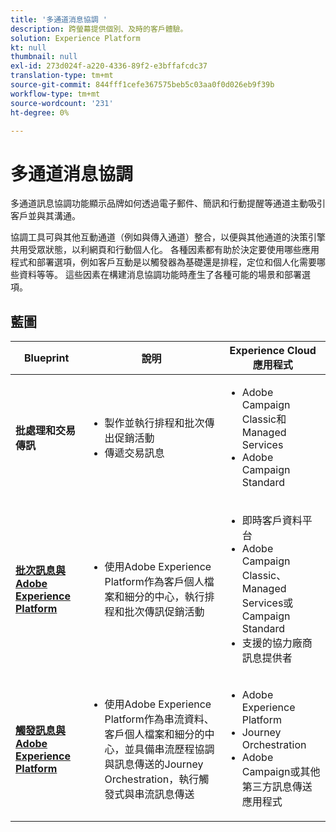 ```yaml
---
title: '多通道消息協調 '
description: 跨螢幕提供個別、及時的客戶體驗。
solution: Experience Platform
kt: null
thumbnail: null
exl-id: 273d024f-a220-4336-89f2-e3bffafcdc37
translation-type: tm+mt
source-git-commit: 844fff1cefe367575beb5c03aa0f0d026eb9f39b
workflow-type: tm+mt
source-wordcount: '231'
ht-degree: 0%

---
```


# 多通道消息協調

多通道訊息協調功能顯示品牌如何透過電子郵件、簡訊和行動提醒等通道主動吸引客戶並與其溝通。

協調工具可與其他互動通道（例如與傳入通道）整合，以便與其他通道的決策引擎共用受眾狀態，以利網頁和行動個人化。 各種因素都有助於決定要使用哪些應用程式和部署選項，例如客戶互動是以觸發器為基礎還是排程，定位和個人化需要哪些資料等等。 這些因素在構建消息協調功能時產生了各種可能的場景和部署選項。

## 藍圖


| Blueprint | 說明 | Experience Cloud應用程式 |
|---|---|---|
| **批處理和交易傳訊** | <ul><li>製作並執行排程和批次傳出促銷活動</li><li>傳遞交易訊息</li></ul> | <ul><li>Adobe Campaign Classic和Managed Services</li><li>Adobe Campaign Standard</li></ul> |
| **[批次訊息與Adobe Experience Platform](batch-messaging.md)** | <ul><li>使用Adobe Experience Platform作為客戶個人檔案和細分的中心，執行排程和批次傳訊促銷活動</li></ul> | <ul><li>即時客戶資料平台</li><li>Adobe Campaign Classic、Managed Services或Campaign Standard</li><li>支援的協力廠商訊息提供者</li></ul> |
| **[觸發訊息與Adobe Experience Platform](triggered-messaging.md)** | <ul><li>使用Adobe Experience Platform作為串流資料、客戶個人檔案和細分的中心，並具備串流歷程協調與訊息傳送的Journey Orchestration，執行觸發式與串流訊息傳送</li></ul> | <ul><li>Adobe Experience Platform</li><li>Journey Orchestration</li><li>Adobe Campaign或其他第三方訊息傳送應用程式</li></ul> |
